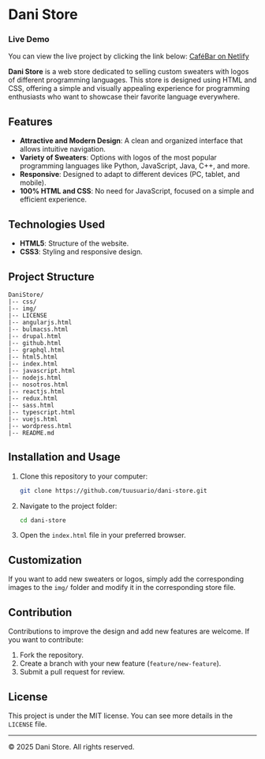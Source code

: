 # Dani Store
### Live Demo
You can view the live project by clicking the link below:
[CaféBar on Netlify](https://cheery-trifle-84d3c2.netlify.app/)

**Dani Store** is a web store dedicated to selling custom sweaters with logos of different programming languages. This store is designed using HTML and CSS, offering a simple and visually appealing experience for programming enthusiasts who want to showcase their favorite language everywhere.

## Features
- **Attractive and Modern Design**: A clean and organized interface that allows intuitive navigation.
- **Variety of Sweaters**: Options with logos of the most popular programming languages like Python, JavaScript, Java, C++, and more.
- **Responsive**: Designed to adapt to different devices (PC, tablet, and mobile).
- **100% HTML and CSS**: No need for JavaScript, focused on a simple and efficient experience.

## Technologies Used
- **HTML5**: Structure of the website.
- **CSS3**: Styling and responsive design.

## Project Structure
```
DaniStore/
|-- css/
|-- img/
|-- LICENSE
|-- angularjs.html
|-- bulmacss.html
|-- drupal.html
|-- github.html
|-- graphql.html
|-- html5.html
|-- index.html
|-- javascript.html
|-- nodejs.html
|-- nosotros.html
|-- reactjs.html
|-- redux.html
|-- sass.html
|-- typescript.html
|-- vuejs.html
|-- wordpress.html
|-- README.md
```

## Installation and Usage
1. Clone this repository to your computer:
   ```bash
   git clone https://github.com/tuusuario/dani-store.git
   ```
2. Navigate to the project folder:
   ```bash
   cd dani-store
   ```
3. Open the `index.html` file in your preferred browser.

## Customization
If you want to add new sweaters or logos, simply add the corresponding images to the `img/` folder and modify it in the corresponding store file.

## Contribution
Contributions to improve the design and add new features are welcome. If you want to contribute:
1. Fork the repository.
2. Create a branch with your new feature (`feature/new-feature`).
3. Submit a pull request for review.

## License
This project is under the MIT license. You can see more details in the `LICENSE` file.

---
© 2025 Dani Store. All rights reserved.


